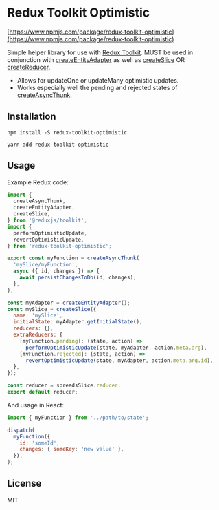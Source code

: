 # Redux Toolkit Optimistic

[https://www.npmjs.com/package/redux-toolkit-optimistic](https://www.npmjs.com/package/redux-toolkit-optimistic)

Simple helper library for use with
[Redux Toolkit](https://redux-toolkit.js.org/). MUST be used in conjunction with
[createEntityAdapter](https://redux-toolkit.js.org/api/createEntityAdapter) as
well as [createSlice](https://redux-toolkit.js.org/api/createSlice) OR
[createReducer](https://redux-toolkit.js.org/api/createReducer).

- Allows for updateOne or updateMany optimistic updates.
- Works especially well the pending and rejected states of
  [createAsyncThunk](https://redux-toolkit.js.org/api/createAsyncThunk).

## Installation

`npm install -S redux-toolkit-optimistic`

`yarn add redux-toolkit-optimistic`

## Usage

Example Redux code:

```js
import {
  createAsyncThunk,
  createEntityAdapter,
  createSlice,
} from '@reduxjs/toolkit';
import {
  performOptimisticUpdate,
  revertOptimisticUpdate,
} from 'redux-toolkit-optimistic';

export const myFunction = createAsyncThunk(
  'mySlice/myFunction',
  async ({ id, changes }) => {
    await persistChangesToDb(id, changes);
  },
);

const myAdapter = createEntityAdapter();
const mySlice = createSlice({
  name: 'mySlice',
  initialState: myAdapter.getInitialState(),
  reducers: {},
  extraReducers: {
    [myFunction.pending]: (state, action) =>
      performOptimisticUpdate(state, myAdapter, action.meta.arg),
    [myFunction.rejected]: (state, action) =>
      revertOptimisticUpdate(state, myAdapter, action.meta.arg.id),
  },
});

const reducer = spreadsSlice.reducer;
export default reducer;
```

And usage in React:

```js
import { myFunction } from '../path/to/state';

dispatch(
  myFunction({
    id: 'someId',
    changes: { someKey: 'new value' },
  }),
);
```

## License

MIT
